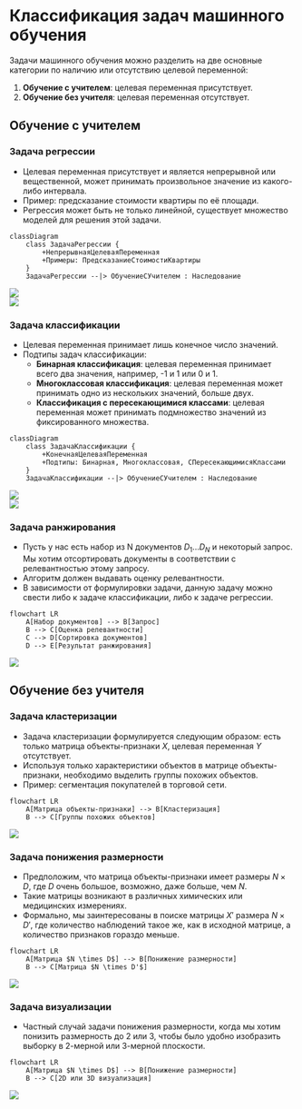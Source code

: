 # Классификация задач машинного обучения

Задачи машинного обучения можно разделить на две основные категории по наличию или отсутствию целевой переменной:

1. **Обучение с учителем**: целевая переменная присутствует.
2. **Обучение без учителя**: целевая переменная отсутствует.

## Обучение с учителем

### Задача регрессии

- Целевая переменная присутствует и является непрерывной или вещественной, может принимать произвольное значение из какого-либо интервала.
- Пример: предсказание стоимости квартиры по её площади.
- Регрессия может быть не только линейной, существует множество моделей для решения этой задачи.

```mermaid
classDiagram
    class ЗадачаРегрессии {
        +НепрерывнаяЦелеваяПеременная
        +Примеры: ПредсказаниеСтоимостиКвартиры
    }
    ЗадачаРегрессии --|> ОбучениеСУчителем : Наследование
```

![](images/LEC_15_PART_03/000040s_top_8.jpg)  
![](images/LEC_15_PART_03/000060s_top_2.jpg)  

### Задача классификации

- Целевая переменная принимает лишь конечное число значений.
- Подтипы задач классификации:
  - **Бинарная классификация**: целевая переменная принимает всего два значения, например, -1 и 1 или 0 и 1.
  - **Многоклассовая классификация**: целевая переменная может принимать одно из нескольких значений, больше двух.
  - **Классификация с пересекающимися классами**: целевая переменная может принимать подмножество значений из фиксированного множества.

```mermaid
classDiagram
    class ЗадачаКлассификации {
        +КонечнаяЦелеваяПеременная
        +Подтипы: Бинарная, Многоклассовая, СПересекающимисяКлассами
    }
    ЗадачаКлассификации --|> ОбучениеСУчителем : Наследование
```

![](images/LEC_15_PART_03/000100s_top_5.jpg)  
![](images/LEC_15_PART_03/000169s_top_4.jpg)  

### Задача ранжирования

- Пусть у нас есть набор из N документов $D_1...D_N$ и некоторый запрос. Мы хотим отсортировать документы в соответствии с релевантностью этому запросу.
- Алгоритм должен выдавать оценку релевантности.
- В зависимости от формулировки задачи, данную задачу можно свести либо к задаче классификации, либо к задаче регрессии.

```mermaid
flowchart LR
    A[Набор документов] --> B[Запрос]
    B --> C[Оценка релевантности]
    C --> D[Сортировка документов]
    D --> E[Результат ранжирования]
```

![](images/LEC_15_PART_03/000209s_top_3.jpg)  

## Обучение без учителя

### Задача кластеризации

- Задача кластеризации формулируется следующим образом: есть только матрица объекты-признаки $X$, целевая переменная $Y$ отсутствует.
- Используя только характеристики объектов в матрице объекты-признаки, необходимо выделить группы похожих объектов.
- Пример: сегментация покупателей в торговой сети.

```mermaid
flowchart LR
    A[Матрица объекты-признаки] --> B[Кластеризация]
    B --> C[Группы похожих объектов]
```

![](images/LEC_15_PART_03/000259s_top_1.jpg)  

### Задача понижения размерности

- Предположим, что матрица объекты-признаки имеет размеры $N \times D$, где $D$ очень большое, возможно, даже больше, чем $N$.
- Такие матрицы возникают в различных химических или медицинских измерениях.
- Формально, мы заинтересованы в поиске матрицы $X'$ размера $N \times D'$, где количество наблюдений такое же, как в исходной матрице, а количество признаков гораздо меньше.

```mermaid
flowchart LR
    A[Матрица $N \times D$] --> B[Понижение размерности]
    B --> C[Матрица $N \times D'$]
```

![](images/LEC_15_PART_03/000369s_top_6.jpg)  

### Задача визуализации

- Частный случай задачи понижения размерности, когда мы хотим понизить размерность до 2 или 3, чтобы было удобно изобразить выборку в 2-мерной или 3-мерной плоскости.

```mermaid
flowchart LR
    A[Матрица $N \times D$] --> B[Понижение размерности]
    B --> C[2D или 3D визуализация]
```

![](images/LEC_15_PART_03/000388s_top_7.jpg)  